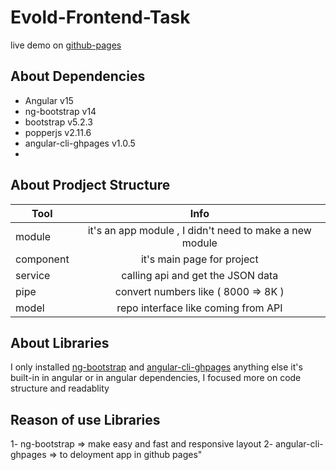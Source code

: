 # Evold-Frontend-Task

live demo on [github-pages](https://ahmedsherif20.github.io/evold-fe-task/)

## About Dependencies

- Angular v15
- ng-bootstrap v14
- bootstrap v5.2.3
- popperjs v2.11.6
- angular-cli-ghpages v1.0.5
-

## About Prodject Structure

| Tool      |                          Info                           |
| --------- | :-----------------------------------------------------: |
| module    | it's an app module , I didn't need to make a new module |
| component |               it's main page for project                |
| service   |            calling api and get the JSON data            |
| pipe      |           convert numbers like ( 8000 => 8K )           |
| model     |           repo interface like coming from API           |

## About Libraries

I only installed [ng-bootstrap](https://ng-bootstrap.github.io/#/home) and [angular-cli-ghpages](https://github.com/angular-schule/angular-cli-ghpages) anything else it's built-in in angular or in angular dependencies, I focused more on code structure and readablity

## Reason of use Libraries

1- ng-bootstrap => make easy and fast and responsive layout
2- angular-cli-ghpages => to deloyment app in github pages"
